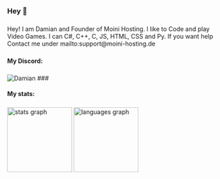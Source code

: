 ###

<h3 align="left">Hey 👀</h2>

###

<p align="left">Hey! I am Damian and Founder of Moini Hosting. I like to Code and play Video Games. I can C#, C++, C, JS, HTML, CSS and Py. If you want help Contact me under mailto:support@moini-hosting.de</p>

###

<h4 align="left">My Discord:</h4>

###
<img src="https://discord.c99.nl/widget/theme-4/1241397751644950652.png" alt="Damian">
###

<h4 align="left">My stats:</h4>

###

<div align="left">
  <img src="https://github-readme-stats.vercel.app/api?username=DamianSchoenberger&hide_title=true&hide_rank=false&show_icons=true&include_all_commits=true&count_private=true&disable_animations=false&theme=dark&locale=en&hide_border=false&order=1" height="150" alt="stats graph"  />

  <img src="https://github-readme-stats.vercel.app/api/top-langs?username=DamianSchoenberger&locale=en&hide_title=false&layout=compact&card_width=320&langs_count=5&theme=dark&hide_border=false&order=2" height="150" alt="languages graph"  />
</div>

###
